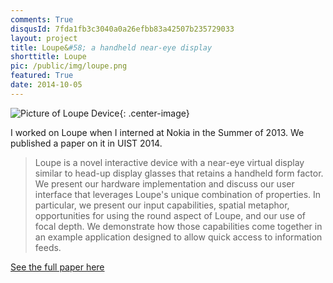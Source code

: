 ```yaml
---
comments: True
disqusId: 7fda1fb3c3040a0a26efbb83a42507b235729033
layout: project
title: Loupe&#58; a handheld near-eye display
shorttitle: Loupe
pic: /public/img/loupe.png
featured: True
date: 2014-10-05
---
```

![Picture of Loupe Device]({{site.baseurl}}{{page.pic}}){: .center-image}

I worked on Loupe when I interned at Nokia in the Summer of 2013. We published
a paper on it in UIST 2014.

> Loupe is a novel interactive device with a near-eye virtual display similar to
> head-up display glasses that retains a handheld form factor. We present our
> hardware implementation and discuss our user interface that leverages Loupe's
> unique combination of properties. In particular, we present our input
> capabilities, spatial metaphor, opportunities for using the round aspect of
> Loupe, and our use of focal depth. We demonstrate how those capabilities come
> together in an example application designed to allow quick access to
> information feeds.


[See the full paper here]({{site.baseurl}}/public/pdfs/loupe.pdf)

